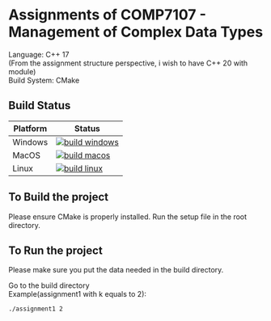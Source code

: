# Assignments of COMP7107 - Management of Complex Data Types

Language: C++ 17   
(From the assignment structure perspective, i wish to have C++ 20 with module)  
Build System: CMake
## Build Status
| Platform | Status   |
| -------- | -------- |
| Windows  | [![build windows](https://github.com/frankpyf/COMP7107_management_of_complex_data_types/actions/workflows/cmake_build_windows.yml/badge.svg)](https://github.com/frankpyf/COMP7107_management_of_complex_data_types/actions/workflows/cmake_build_windows.yml) |
| MacOS  | [![build macos](https://github.com/frankpyf/COMP7107_management_of_complex_data_types/actions/workflows/cmake_build_macos.yml/badge.svg)](https://github.com/frankpyf/COMP7107_management_of_complex_data_types/actions/workflows/cmake_build_macos.yml) |
| Linux  | [![build linux](https://github.com/frankpyf/COMP7107_management_of_complex_data_types/actions/workflows/cmake_build_linux.yml/badge.svg)](https://github.com/frankpyf/COMP7107_management_of_complex_data_types/actions/workflows/cmake_build_linux.yml) |

## To Build the project
Please ensure CMake is properly installed. Run the setup file in the root directory.  

## To Run the project
Please make sure you put the data needed in the build directory.

Go to the build directory  
Example(assignment1 with k equals to 2):
```
./assignment1 2
```